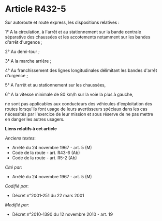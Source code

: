 # Article R432-5

Sur autoroute et route express, les dispositions relatives :

1° A la circulation, à l'arrêt et au stationnement sur la bande centrale séparative des chaussées et les accotements
notamment sur les bandes d'arrêt d'urgence ;

2° Au demi-tour ;

3° A la marche arrière ;

4° Au franchissement des lignes longitudinales délimitant les bandes d'arrêt d'urgence ;

5° A l'arrêt et au stationnement sur les chaussées,

6° A la vitesse minimale de 80 km/h sur la voie la plus à gauche, 

ne sont pas applicables aux conducteurs des véhicules d'exploitation des routes lorsqu'ils font usage de leurs avertisseurs
spéciaux dans les cas nécessités par l'exercice de leur mission et sous réserve de ne pas mettre en danger les autres
usagers.

**Liens relatifs à cet article**

_Anciens textes_:

  - Arrêté du 24 novembre 1967 - art. 5 (M)
  - Code de la route - art. R43-6 (Ab)
  - Code de la route - art. R5-2 (Ab)

_Cité par_:

  - Arrêté du 24 novembre 1967 - art. 5 (M)

_Codifié par_:

  - Décret n°2001-251 du 22 mars 2001

_Modifié par_:

  - Décret n°2010-1390 du 12 novembre 2010 - art. 19

